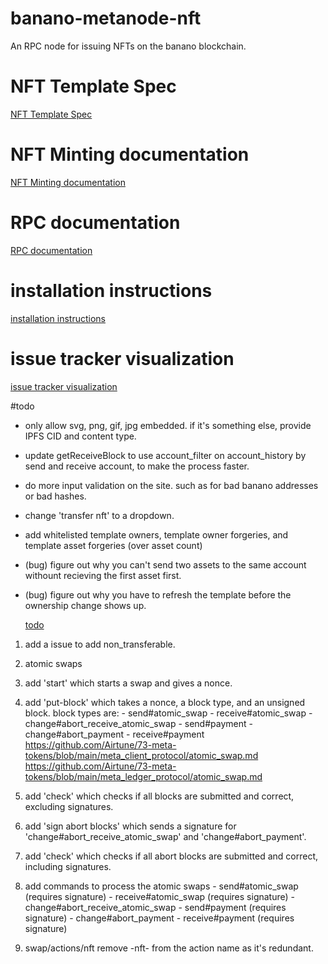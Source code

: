 # banano-metanode-nft

An RPC node for issuing NFTs on the banano blockchain.

# NFT Template Spec

  [NFT Template Spec](https://github.com/Airtune/73-meta-tokens/blob/main/meta_ledger_protocol/mint_blocks.md)

# NFT Minting documentation

  [NFT Minting documentation](docs/creating-nfts.md)

# RPC documentation

  [RPC documentation](docs/documentation.md)

# installation instructions

  [installation instructions](docs/installation.md)

# issue tracker visualization

  [issue tracker visualization](https://9-volt.github.io/bug-life/?repo=BananoCoin/banano-metanode-nft)

#todo
- only allow svg, png, gif, jpg embedded.
if it's something else, provide IPFS CID and content type.

- update getReceiveBlock to use account_filter on account_history by send and receive account, to make the process faster.

- do more input validation on the site. such as for bad banano addresses or bad hashes.
- change 'transfer nft' to a dropdown.
- add whitelisted template owners, template owner forgeries, and template asset forgeries (over asset count)
- (bug) figure out why you can't send two assets to the same account withount recieving the first asset first.
- (bug) figure out why you have to refresh the template before the ownership change shows up.

  [todo](https://github.com/BananoCoin/banano-metanode-nft/issues)

1. add a issue to add non_transferable.

2. atomic swaps
  1. add 'start' which starts a swap and gives a nonce.
  2. add 'put-block' which takes a nonce, a block type, and an unsigned block.
    block types are:
    - send#atomic_swap
    - receive#atomic_swap
    - change#abort_receive_atomic_swap
    - send#payment
    - change#abort_payment
    - receive#payment
    https://github.com/Airtune/73-meta-tokens/blob/main/meta_client_protocol/atomic_swap.md
    https://github.com/Airtune/73-meta-tokens/blob/main/meta_ledger_protocol/atomic_swap.md
  3. add 'check' which checks if all blocks are submitted and correct, excluding signatures.
  4. add 'sign abort blocks' which sends a signature for 'change#abort_receive_atomic_swap' and 'change#abort_payment'.
  5. add 'check' which checks if all abort blocks are submitted and correct, including signatures.
  6. add commands to process the atomic swaps
    - send#atomic_swap (requires signature)
    - receive#atomic_swap (requires signature)
    - change#abort_receive_atomic_swap
    - send#payment (requires signature)
    - change#abort_payment
    - receive#payment (requires signature)

3. swap/actions/nft remove -nft- from the action name as it's redundant.

